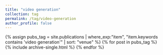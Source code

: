 ```yaml
---
title: "video generation"
collection: tag
permalink: /tag/video-generation
author_profile: false
---
```

{% assign pubs_tag = site.publications | where_exp:"item", "item.keywords contains 'video generation'" | sort: "venue" %}
{% for post in pubs_tag %}
  {% include archive-single.html %}
{% endfor %}